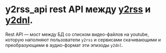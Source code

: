 # y2rss_api rest API между [y2rss](https://github.com/GePi/yt2rss) и [y2dnl](https://github.com/GePi/y2dnl). 
Rest API — мост между БД со списком видео-файлов на youtube, которую наполняют пользователи `y2rss` и сервисами 
скачивающими и преобразующими в аудио-формат эти эпизоды `y2dnl`.

